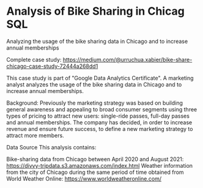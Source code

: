 # Analysis of Bike Sharing in Chicag SQL

Analyzing the usage of the bike sharing data in Chicago and to increase annual memberships

Complete case study: https://medium.com/@urruchua.xabier/bike-share-chicago-case-study-72444a268dd1

This case study is part of "Google Data Analytics Certificate". A marketing analyst analyzes the usage of the bike sharing data in Chicago and to increase annual memberships.

Background: Previously the marketing strategy was based on building general awareness and appealing to broad consumer segments using three types of pricing to attract new users: single-ride passes, full-day passes and annual memberships. The company has decided, in order to increase revenue and ensure future success, to define a new marketing strategy to attract more members.

Data Source This analysis contains:

Bike-sharing data from Chicago between April 2020 and August 2021: https://divvy-tripdata.s3.amazonaws.com/index.html
Weather information from the city of Chicago during the same period of time obtained from World Weather Online: https://www.worldweatheronline.com/
